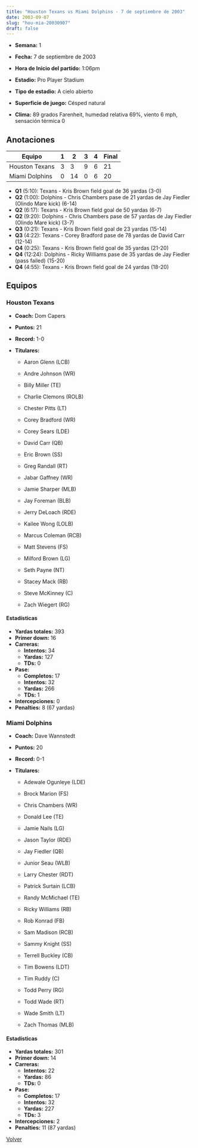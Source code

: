 ```yaml
---
title: "Houston Texans vs Miami Dolphins - 7 de septiembre de 2003"
date: 2003-09-07
slug: "hou-mia-20030907"
draft: false
---
```


* **Semana:** 1
* **Fecha:** 7 de septiembre de 2003

* **Hora de Inicio del partido:** 1:06pm
* **Estadio:** Pro Player Stadium
* **Tipo de estadio:** A cielo abierto
* **Superficie de juego:** Césped natural
* **Clima:** 89 grados Farenheit, humedad relativa 69%, viento 6 mph, sensación térmica 0





## Anotaciones
| Equipo | 1 | 2 | 3 | 4 | Final |
|--------|---|---|---|---|-------|
| Houston Texans  | 3 | 3 | 9 | 6  | 21 |
| Miami Dolphins  | 0 | 14 | 0 | 6  | 20 |
* **Q1** (5:10): Texans - Kris Brown field goal de 36 yardas (3-0)
* **Q2** (1:00): Dolphins - Chris Chambers pase de 21 yardas de Jay Fiedler (Olindo Mare kick) (6-14)
* **Q2** (6:17): Texans - Kris Brown field goal de 50 yardas (6-7)
* **Q2** (9:20): Dolphins - Chris Chambers pase de 57 yardas de Jay Fiedler (Olindo Mare kick) (3-7)
* **Q3** (0:21): Texans - Kris Brown field goal de 23 yardas (15-14)
* **Q3** (4:22): Texans - Corey Bradford pase de 78 yardas de David Carr (12-14)
* **Q4** (0:25): Texans - Kris Brown field goal de 35 yardas (21-20)
* **Q4** (12:24): Dolphins - Ricky Williams pase de 35 yardas de Jay Fiedler (pass failed) (15-20)
* **Q4** (4:55): Texans - Kris Brown field goal de 24 yardas (18-20)


## Equipos


### Houston Texans
* **Coach:** Dom Capers
* **Puntos:** 21
* **Record:** 1-0
* **Titulares:** 

  * Aaron Glenn (LCB) 

  * Andre Johnson (WR) 

  * Billy Miller (TE) 

  * Charlie Clemons (ROLB) 

  * Chester Pitts (LT) 

  * Corey Bradford (WR) 

  * Corey Sears (LDE) 

  * David Carr (QB) 

  * Eric Brown (SS) 

  * Greg Randall (RT) 

  * Jabar Gaffney (WR) 

  * Jamie Sharper (MLB) 

  * Jay Foreman (BLB) 

  * Jerry DeLoach (RDE) 

  * Kailee Wong (LOLB) 

  * Marcus Coleman (RCB) 

  * Matt Stevens (FS) 

  * Milford Brown (LG) 

  * Seth Payne (NT) 

  * Stacey Mack (RB) 

  * Steve McKinney (C) 

  * Zach Wiegert (RG) 

#### Estadísticas
* **Yardas totales:** 393
* **Primer down:** 16
* **Carreras:**
  * **Intentos:** 34
  * **Yardas:** 127
  * **TDs:** 0
* **Pase:**
  * **Completos:** 17
  * **Intentos:** 32
  * **Yardas:** 266
  * **TDs:** 1
* **Intercepciones:** 0
* **Penalties:** 8 (67 yardas)

### Miami Dolphins
* **Coach:** Dave Wannstedt
* **Puntos:** 20
* **Record:** 0-1
* **Titulares:** 

  * Adewale Ogunleye (LDE) 

  * Brock Marion (FS) 

  * Chris Chambers (WR) 

  * Donald Lee (TE) 

  * Jamie Nails (LG) 

  * Jason Taylor (RDE) 

  * Jay Fiedler (QB) 

  * Junior Seau (WLB) 

  * Larry Chester (RDT) 

  * Patrick Surtain (LCB) 

  * Randy McMichael (TE) 

  * Ricky Williams (RB) 

  * Rob Konrad (FB) 

  * Sam Madison (RCB) 

  * Sammy Knight (SS) 

  * Terrell Buckley (CB) 

  * Tim Bowens (LDT) 

  * Tim Ruddy (C) 

  * Todd Perry (RG) 

  * Todd Wade (RT) 

  * Wade Smith (LT) 

  * Zach Thomas (MLB) 

#### Estadísticas
* **Yardas totales:** 301
* **Primer down:** 14
* **Carreras:**
  * **Intentos:** 22
  * **Yardas:** 86
  * **TDs:** 0
* **Pase:**
  * **Completos:** 17
  * **Intentos:** 32
  * **Yardas:** 227
  * **TDs:** 3
* **Intercepciones:** 2
* **Penalties:** 11 (87 yardas)


[Volver](/historia/2003)
